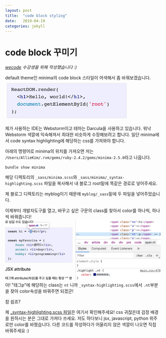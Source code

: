 ```yaml
---
layout: post
title:  "code block styling"
date:   2019-04-19
categories: jekyll
---
```


# code block 꾸미기

_[wecode](https://wecode.co.kr) 수강생을 위해 작성했습니다 :)_

default theme인 minima의 code block 스타일이 어색해서 좀 바꿔보겠습니다.
<img src="/img/190419-1.png" width="400">

제가 사용하는 IDE는 Webstorm이고 테마는 Darcula을 사용하고 있습니다. 워낙 Webstorm 색깔에 익숙해져서 최대한 비슷하게 수정해보려고 합니다.
일단 minima에서 code syntax highlighting에 해당하는 css를 가져와야 합니다.

아래의 명령어로 minima의 위치를 가져오면 저는 `/Users/AllieKim/.rvm/gems/ruby-2.4.2/gems/minima-2.5.0`라고 나옵니다.
```
bundle show minima
```

해당 디렉토리의 `_sass/minima.scss`와 `_sass/minima/_syntax-highlighting.scss` 파일을 복사해서 내 블로그 root밑에 똑같은 경로로 넣어주세요.

제 블로그 디렉토리는 myblog이기 때문에 `myblog/_sass`밑에 두 파일을 넣어주었습니다.

이제부터 개발자도구를 열고, 바꾸고 싶은 구문의 class를 찾아서 color를 하나씩, 하나씩 바꿔줍니다!
![](/img/190419-2.png)
아! "태그p"에 해당하는 class는 `nt` 니까 `_syntax-highlighting.scss`에서 `.nt`부분을 찾아 color속성을 바꿔주면 되겠군!

참 쉽죠?

제 [_syntax-highlighting.scss 파일](https://github.com/Yeri-Kim/yeri-kim.github.io/blob/master/_sass/minima/_syntax-highlighting.scss)은 여기서 확인해주세요!
css 귀찮은데 검정 배경을 원하시는 분은 그대로 가져다 쓰세요. 저도 하다보니 jsx, javascript, python 위주로만 color를 바꿨습니다.
다른 코드를 작성하다가 어울리지 않은 색깔이 나오면 직접 바꿔주세요 :)